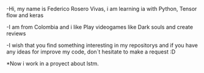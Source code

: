 -Hi, my name is Federico Rosero Vivas, i am learning ia with Python, Tensor flow and keras

-I am from Colombia and i like Play videogames like Dark souls and create reviews

-I wish that you find something interesting in my repositorys and if you have any ideas for improve my code, don´t hesitate to make a request :D

*Now i work in a proyect about lstm.

<!---
fede3123/fede3123 is a ✨ special ✨ repository because its `README.md` (this file) appears on your GitHub profile.
You can click the Preview link to take a look at your changes.
--->
